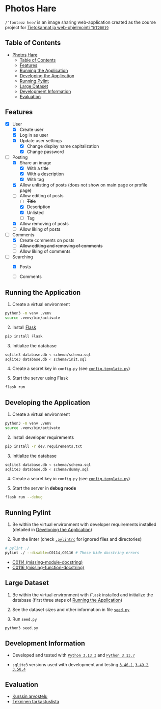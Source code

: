 # Photos Hare

`/ˈfəʊtəʊz heə/` is an image sharing web-application created as the course project for [Tietokannat ja web-ohjelmointi `TKT20019`](https://studies.helsinki.fi/kurssit/opintojakso/otm-f15d8b61-6e3e-47d2-8191-43a92d7d8607/TKT20019?cpId=hy-lv-76)


## Table of Contents
- [Photos Hare](#photos-hare)
  - [Table of Contents](#table-of-contents)
  - [Features](#features)
  - [Running the Application](#running-the-application)
  - [Developing the Application](#developing-the-application)
  - [Running Pylint](#running-pylint)
  - [Large Dataset](#large-dataset)
  - [Development Information](#development-information)
  - [Evaluation](#evaluation)


## Features

- [X] User
  - [X] Create user
  - [X] Log in as user
  - [X] Update user settings
    - [X] Change display name capitalization
    - [X] Change password

- [ ] Posting
  - [X] Share an image
    - [X] With a title
    - [X] With a description
    - [X] With tag
  - [X] Allow unlisting of posts (does not show on main page or profile page)
  - [ ] Allow editing of posts
    - [ ] ~~Title~~
    - [X] Description
    - [X] Unlisted
    - [ ] Tag
  - [X] Allow removing of posts
  - [ ] Allow liking of posts

- [ ] Comments
  - [X] Create comments on posts
  - [ ] ~~Allow editing and removing of comments~~
  - [ ] Allow liking of comments

- [ ] Searching
  - [X] Posts
  - [ ] Comments


## Running the Application

1. Create a virtual environment
```bash
python3 -m venv .venv
source .venv/bin/activate
```

2. Install [Flask](https://pypi.org/project/Flask/)
```bash
pip install Flask
```

3. Initialize the database
```bash
sqlite3 database.db < schema/schema.sql
sqlite3 database.db < schema/init.sql
```

4. Create a secret key in `config.py` (see [`config.template.py`](/config.template.py))

5. Start the server using Flask
```bash
flask run
```

## Developing the Application

1. Create a virtual environment
```bash
python3 -m venv .venv
source .venv/bin/activate
```

2. Install developer requirements
```bash
pip install -r dev.requirements.txt
```

3. Initialize the database
```bash
sqlite3 database.db < schema/schema.sql
sqlite3 database.db < schema/dummy.sql
```

4. Create a secret key in `config.py` (see [`config.template.py`](/config.template.py))

5. Start the server in **debug mode**
```bash
flask run --debug
```


## Running Pylint

1. Be within the virtual environment with developer requirements installed (detailed in [Developing the Application](#developing-the-application))

2. Run the linter (check [`.pylintrc`](/.pylintrc) for ignored files and directories)
```bash
# pylint ./
pylint ./ --disable=C0114,C0116 # These hide docstring errors
```

- [C0114 (missing-module-docstring)](https://sprytnyk.github.io/pylint-errors/plerr/errors/basic/C0114)
- [C0116 (missing-function-docstring)](https://sprytnyk.github.io/pylint-errors/plerr/errors/basic/C0116)


## Large Dataset

1. Be within the virtual environment with `Flask` installed and initialize the database (first three steps of [Running the Application](#running-the-application))

2. See the dataset sizes and other information in file [`seed.py`](./seed.py)

3. Run `seed.py`
```bash
python3 seed.py
```


## Development Information

- Developed and tested with [`Python 3.13.3`](https://www.python.org/downloads/release/python-3133/) and [`Python 3.13.7`](https://www.python.org/downloads/release/python-3137/)

- `sqlite3` versions used with development and testing [`3.46.1`](https://sqlite.org/releaselog/3_46_1.html), [`3.49.2`](https://sqlite.org/releaselog/3_49_2.html), [`3.50.4`](https://sqlite.org/releaselog/3_50_4.html)


## Evaluation

- [Kurssin arvostelu](https://hy-tikawe.github.io/materiaali/arvostelu/)
- [Tekninen tarkastuslista](https://hy-tikawe.github.io/materiaali/lista/)
